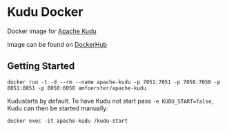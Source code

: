 # Kudu Docker
Docker image for [Apache Kudu](https://github.com/apache/kudu)

Image can be found on [DockerHub](https://hub.docker.com/r/amfoerster/apache-kudu/)

## Getting Started

```
docker run -t -d --rm --name apache-kudu -p 7051:7051 -p 7050:7050 -p 8051:8051 -p 8050:8050 amfoerster/apache-kudu

```

Kudustarts by default. To have Kudu not start pass `-e KUDU_START=false`,
Kudu can then be started manually:

```
docker exec -it apache-kudu /kudu-start

```



